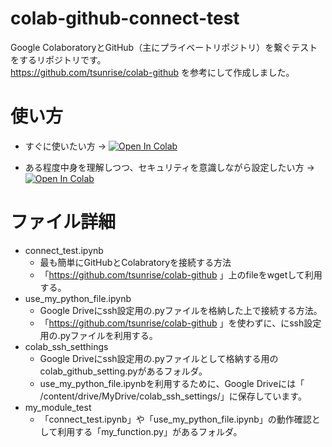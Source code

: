 # colab-github-connect-test
Google ColaboratoryとGitHub（主にプライベートリポジトリ）を繋ぐテストをするリポジトリです。  
https://github.com/tsunrise/colab-github を参考にして作成しました。

# 使い方
- すぐに使いたい方 ->  [![Open In Colab](https://colab.research.google.com/assets/colab-badge.svg)](https://colab.research.google.com/github/mokroke/colab-github-connect-test/blob/main/connect_test.ipynb)


- ある程度中身を理解しつつ、セキュリティを意識しながら設定したい方 ->  [![Open In Colab](https://colab.research.google.com/assets/colab-badge.svg)](https://colab.research.google.com/github/mokroke/colab-github-connect-test/blob/main/use_my_python_file.ipynb)

# ファイル詳細
- connect_test.ipynb
  - 最も簡単にGitHubとColabratoryを接続する方法
  - 「https://github.com/tsunrise/colab-github 」上のfileをwgetして利用する。
- use_my_python_file.ipynb
  - Google Driveにssh設定用の.pyファイルを格納した上で接続する方法。
  - 「https://github.com/tsunrise/colab-github 」を使わずに、にssh設定用の.pyファイルを利用する。
- colab_ssh_setthings
  - Google Driveにssh設定用の.pyファイルとして格納する用のcolab_github_setting.pyがあるフォルダ。
  - use_my_python_file.ipynbを利用するために、Google Driveには「 /content/drive/MyDrive/colab_ssh_settings/」に保存しています。
- my_module_test
  - 「connect_test.ipynb」や「use_my_python_file.ipynb」の動作確認として利用する「my_function.py」があるフォルダ。
